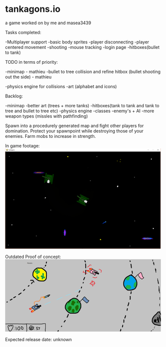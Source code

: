 # tankagons.io
a game worked on by me and masea3439

Tasks completed:

-Multiplayer support
-basic body sprites
-player disconnecting
-player centered movement
-shooting
-mouse tracking
-login page
-hitboxes(bullet to tank)

TODO in terms of priority:

-minimap - mathieu
-bullet to tree collision and refine hitbox (bullet shooting out the side) - mathieu

-physics engine for collisions
-art (alphabet and icons)


Backlog:

-minimap
-better art (trees + more tanks)
-hitboxes(tank to tank and tank to tree and bullet to tree etc)
-physics engine
-classes
-enemy's + AI
-more weapon types (missles with pathfinding)

Spawn into a procedurely generated map and fight other players for domination. Protect your spawnpoint while destroying those of your enemies. Farm mobs to increase in strength. 

In game footage:
![alt text](TankagonsNewProofOfConcept.png)


Outdated Proof of concept:
![alt text](TankagonsProofofConcept.png)


Expected release date: unknown




